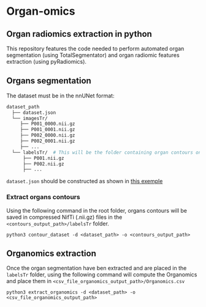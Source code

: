# Organ-omics
## Organ radiomics extraction in python

This repository features the code needed to perform automated organ segmentation (using TotalSegmentator) and organ radiomic features extraction (using pyRadiomics).

## Organs segmentation

The dataset must be in the nnUNet format:

```bash
dataset_path
  ├── dataset.json
  └── imagesTr/
     ├── P001_0000.nii.gz
     ├── P001_0001.nii.gz
     ├── P002_0000.nii.gz
     ├── P002_0001.nii.gz
     ├── ...
  └── labelsTr/  # This will be the folder containing organ contours once they are extracted
      ├── P001.nii.gz
      ├── P002.nii.gz
      ├── ...
```

```dataset.json``` should be constructed as shown in [this exemple](data/Dataset001_Test/dataset.json)

### Extract organs contours

Using the following command in the root folder, organs contours will be saved in compressed NifTi (.nii.gz) files  in the `<contours_output_path>/labelsTr` folder.

```python3 contour_dataset -d <dataset_path> -o <contours_output_path>```

## Organomics extraction

Once the organ segmentation have ben extracted and are placed in the `labelsTr` folder, using the following command will compute the Organomics and place them in `<csv_file_organomics_output_path>/Organomics.csv`

```python3 extract_organomics -d <dataset_path> -o <csv_file_organomics_output_path>```

